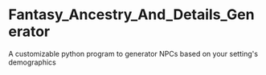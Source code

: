 # Fantasy_Ancestry_And_Details_Generator
A customizable python program to generator NPCs based on your setting's demographics 
